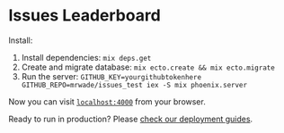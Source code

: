 # Issues Leaderboard

Install:

  1. Install dependencies: `mix deps.get`
  2. Create and migrate database: `mix ecto.create && mix ecto.migrate`
  3. Run the server: `GITHUB_KEY=yourgithubtokenhere GITHUB_REPO=mrwade/issues_test iex -S mix phoenix.server`

Now you can visit [`localhost:4000`](http://localhost:4000) from your browser.

Ready to run in production? Please [check our deployment guides](http://www.phoenixframework.org/docs/deployment).
